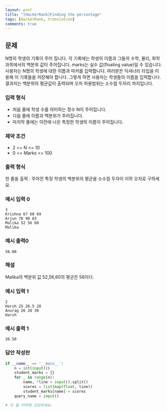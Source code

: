```yaml
---
layout: post
title: "[HackerRank]Finding the percentage"
tags: [HackerRank, translation]
comments: true
---
```


## 문제
 N명의 학생의 기록이 주어 집니다. 각 기록에는 학생의 이름과 그들의 수학, 물리, 화학 과목에서의 백분위 값이 주어집니다. marks는 실수 값(floating value)일 수 있습니다. 사용자는 N명의 학생에 대한 이름과 마커를 입력합니다. 여러분은 딕셔너리 타입을 이용해 이 기록들을 저장해야 합니다. 그렇게 하면 사용자는 학생들의 이름을 입력합니다. 결과치는 백분위의 평균값이 출력되며 오차 허용범위는 소수점 두자리 까지입니다.

### 입력 형식
- 처음 줄에 학생 수를 의미하는 정수 N이 주어집니다.
- 다음 줄에 이름과 백분위가 주어집니다.
- 마지막 줄에는 이전에 나온 특정한 학생의 이름이 주어집니다.

### 제약 조건
- 2 <= N <= 10
- 0 <= Marks <= 100

### 출력 형식
한 줄을 출력 : 주어진 특정 학생의 백분위의 평균을 소수점 두자이 이하 오차로 구하세요.

### 예시 입력 0
```shell
3
Krishna 67 68 69
Arjun 70 98 63
Malika 52 56 60
Malika
```

### 예시 출력0
```shell
56.00
```
### 해설
Malika의 백분위 값 52,56,60의 평균은 56이다.


### 예시 입력 1
```
2
Harsh 25 26.5 28
Anurag 26 28 30
Harsh
```

### 예시 출력 1
```
26.50
```


### 답안 작성란
```python
if __name__ == '__main__':
    n = int(input())
    student_marks = {}
    for _ in range(n):
        name, *line = input().split()
        scores = list(map(float, line))
        student_marks[name] = scores
    query_name = input()

# 이 줄 이하에 코딩하세요.
```